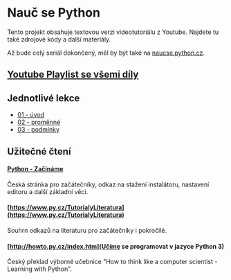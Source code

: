 # Nauč se Python
 
Tento projekt obsahuje textovou verzi videotutoriálu z Youtube. Najdete tu také zdrojové kódy a další materiály.

Až bude celý seriál dokončený, měl by být také na [naucse.python.cz](http://naucse.python.cz).

## [Youtube Playlist se všemi díly](https://www.youtube.com/playlist?list=PLUreO7GeVZ86ix5wC5h6qcv8npp1ehZPe)

## Jednotlivé lekce
* [01 - úvod](01_uvod.md)
* [02 - proměnné](02_promenne.md)
* [03 - podmínky](03_podminky.md)


## Užitečné čtení

#### [Python - Začínáme](https://www.py.cz/PythonZaciname)

Česká stránka pro začátečníky, odkaz na stažení instalátoru, nastavení editoru a další základní věci.

#### [https://www.py.cz/TutorialyLiteratura](https://www.py.cz/TutorialyLiteratura)

Souhrn odkazů na literaturu pro začátečníky i pokročilé. 

#### [http://howto.py.cz/index.htm](Učíme se programovat v jazyce Python 3)

Český překlad výborné učebnice "How to think like a computer scientist - Learning with Python". 